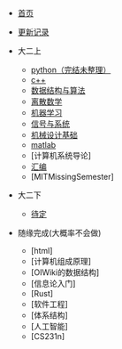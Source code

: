 * [首页]()
* [更新记录](md/essay/更新记录.md)

* 大二上
    * [python（完结未整理）](md/essay/python.md)   
    * [c++](md/essay/c++.md)
    * [数据结构与算法](md/essay/数据结构与算法.md)
    * [离散数学](md/essay/离散数学.md)
    * [机器学习](md/essay/机器学习.md)
    * [信号与系统](md/essay/信号与系统.md)
    * [机械设计基础](md/essay/机械设计基础.md)
    * [matlab](md/essay/matlab.md)
    * [计算机系统导论]
    * [汇编](md/essay/汇编.md)
    * [MITMissingSemester]

* 大二下
    * [待定]()

* 随缘完成(大概率不会做)
    * [html]
    * [计算机组成原理]
    * [OIWiki的数据结构]
    * [信息论入门]
    * [Rust]
    * [软件工程]
    * [体系结构]
    * [人工智能]
    * [CS231n]
  